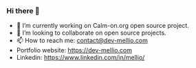 ### Hi there 👋

<!--
**melliottgithub/melliottgithub** is a ✨ _special_ ✨ repository because its `README.md` (this file) appears on your GitHub profile.

Here are some ideas to get you started:
-->

- 🔭 I’m currently working on Calm-on.org open source project.
- 👯 I’m looking to collaborate on open source projects.
- 📫 How to reach me: contact@dev-mellio.com
- Portfolio website: https://dev-mellio.com
- Linkedin: https://www.linkedin.com/in/mellio/
